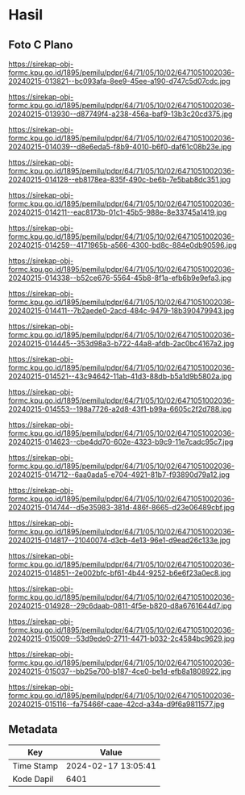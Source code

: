# Hasil

## Foto C Plano

https://sirekap-obj-formc.kpu.go.id/1895/pemilu/pdpr/64/71/05/10/02/6471051002036-20240215-013821--bc093afa-8ee9-45ee-a190-d747c5d07cdc.jpg

https://sirekap-obj-formc.kpu.go.id/1895/pemilu/pdpr/64/71/05/10/02/6471051002036-20240215-013930--d87749f4-a238-456a-baf9-13b3c20cd375.jpg

https://sirekap-obj-formc.kpu.go.id/1895/pemilu/pdpr/64/71/05/10/02/6471051002036-20240215-014039--d8e6eda5-f8b9-4010-b6f0-daf61c08b23e.jpg

https://sirekap-obj-formc.kpu.go.id/1895/pemilu/pdpr/64/71/05/10/02/6471051002036-20240215-014128--eb8178ea-835f-490c-be6b-7e5bab8dc351.jpg

https://sirekap-obj-formc.kpu.go.id/1895/pemilu/pdpr/64/71/05/10/02/6471051002036-20240215-014211--eac8173b-01c1-45b5-988e-8e33745a1419.jpg

https://sirekap-obj-formc.kpu.go.id/1895/pemilu/pdpr/64/71/05/10/02/6471051002036-20240215-014259--4171965b-a566-4300-bd8c-884e0db90596.jpg

https://sirekap-obj-formc.kpu.go.id/1895/pemilu/pdpr/64/71/05/10/02/6471051002036-20240215-014338--b52ce676-5564-45b8-8f1a-efb6b9e9efa3.jpg

https://sirekap-obj-formc.kpu.go.id/1895/pemilu/pdpr/64/71/05/10/02/6471051002036-20240215-014411--7b2aede0-2acd-484c-9479-18b390479943.jpg

https://sirekap-obj-formc.kpu.go.id/1895/pemilu/pdpr/64/71/05/10/02/6471051002036-20240215-014445--353d98a3-b722-44a8-afdb-2ac0bc4167a2.jpg

https://sirekap-obj-formc.kpu.go.id/1895/pemilu/pdpr/64/71/05/10/02/6471051002036-20240215-014521--43c94642-11ab-41d3-88db-b5a1d9b5802a.jpg

https://sirekap-obj-formc.kpu.go.id/1895/pemilu/pdpr/64/71/05/10/02/6471051002036-20240215-014553--198a7726-a2d8-43f1-b99a-6605c2f2d788.jpg

https://sirekap-obj-formc.kpu.go.id/1895/pemilu/pdpr/64/71/05/10/02/6471051002036-20240215-014623--cbe4dd70-602e-4323-b9c9-11e7cadc95c7.jpg

https://sirekap-obj-formc.kpu.go.id/1895/pemilu/pdpr/64/71/05/10/02/6471051002036-20240215-014712--6aa0ada5-e704-4921-81b7-f93890d79a12.jpg

https://sirekap-obj-formc.kpu.go.id/1895/pemilu/pdpr/64/71/05/10/02/6471051002036-20240215-014744--d5e35983-381d-486f-8665-d23e06489cbf.jpg

https://sirekap-obj-formc.kpu.go.id/1895/pemilu/pdpr/64/71/05/10/02/6471051002036-20240215-014817--21040074-d3cb-4e13-96e1-d9ead26c133e.jpg

https://sirekap-obj-formc.kpu.go.id/1895/pemilu/pdpr/64/71/05/10/02/6471051002036-20240215-014851--2e002bfc-bf61-4b44-9252-b6e6f23a0ec8.jpg

https://sirekap-obj-formc.kpu.go.id/1895/pemilu/pdpr/64/71/05/10/02/6471051002036-20240215-014928--29c6daab-0811-4f5e-b820-d8a6761644d7.jpg

https://sirekap-obj-formc.kpu.go.id/1895/pemilu/pdpr/64/71/05/10/02/6471051002036-20240215-015009--53d9ede0-2711-4471-b032-2c4584bc9629.jpg

https://sirekap-obj-formc.kpu.go.id/1895/pemilu/pdpr/64/71/05/10/02/6471051002036-20240215-015037--bb25e700-b187-4ce0-be1d-efb8a1808922.jpg

https://sirekap-obj-formc.kpu.go.id/1895/pemilu/pdpr/64/71/05/10/02/6471051002036-20240215-015116--fa75466f-caae-42cd-a34a-d9f6a9811577.jpg


## Metadata

| Key        | Value               |
| ---------- | ------------------- |
| Time Stamp | 2024-02-17 13:05:41 |
| Kode Dapil | 6401                |



